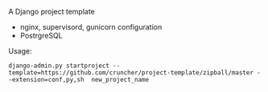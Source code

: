 A Django project template

* nginx, supervisord, gunicorn configuration
* PostrgreSQL

Usage:

    django-admin.py startproject --template=https://github.com/cruncher/project-template/zipball/master --extension=conf,py,sh  new_project_name
